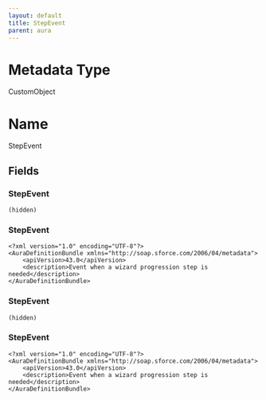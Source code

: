 ```yaml
---
layout: default
title: StepEvent
parent: aura
---
```

# Metadata Type
CustomObject

# Name
StepEvent
## Fields
### StepEvent

```
(hidden)
```
### StepEvent

```
<?xml version="1.0" encoding="UTF-8"?>
<AuraDefinitionBundle xmlns="http://soap.sforce.com/2006/04/metadata">
    <apiVersion>43.0</apiVersion>
    <description>Event when a wizard progression step is needed</description>
</AuraDefinitionBundle>
```
### StepEvent

```
(hidden)
```
### StepEvent

```
<?xml version="1.0" encoding="UTF-8"?>
<AuraDefinitionBundle xmlns="http://soap.sforce.com/2006/04/metadata">
    <apiVersion>43.0</apiVersion>
    <description>Event when a wizard progression step is needed</description>
</AuraDefinitionBundle>
```
